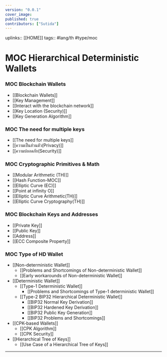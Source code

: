 ```yaml
---
version: "0.0.1"
cover_image:
published: true
contributors: ["Sutida"]
---
```

uplinks:: [[HOME]]
tags:: #lang/th #type/moc 

# MOC Hierarchical Deterministic Wallets  
### MOC Blockchain Wallets  
- [[Blockchain Wallets]]
- [[Key Management]]
- [[Interact with the blockchain network]]
- [[Key Location (Security)]]
- [[Key Generation Algorithm]]

### MOC The need for multiple keys
- [[The need for multiple  keys]]
- [[ความเป็นส่วนตัว(Privacy)]]
- [[ความปลอดภัย(Security)]]

### MOC Cryptographic Primitives & Math
- [[Modular Arithmetic (TH)]]
- [[Hash Function-MOC]]
- [[Elliptic Curve (EC)]]
- [[Point at infinity O]]
- [[Elliptic Curve Arithmetic(TH)]]
- [[Elliptic Curve Cryptography(TH)]]

### MOC Blockchain Keys and Addresses
- [[Private Key]]
- [[Public Key]]
- [[Address]]
- [[ECC Composite Property]]

### MOC Type of HD Wallet
- [[Non-deterministic Wallet]]
     - [[Problems and Shortcomings of Non-deterministic Wallet]]
     - [[Early workarounds of Non-deterministic Wallet]]
- [[Deterministic Wallet]]
     - [[Type-1 Deterministic Wallet]]
        - [[Problems and Shortcomings of Type-1 deterministic Wallet]]
   - [[Type-2 BIP32 Hierarchical Deterministic Wallet]]
	   -  [[BIP32 Normal Key Derivation]]
	   - [[BIP32 Hardened Key Derivation]]
	   - [[BIP32 Public Key Generation]]
	   -  [[BIP32 Problems and Shortcomings]]
- [[CPK-based Wallets]]
     - [[CPK Algorithm]]
     - [[CPK Security]]
- [[Hierarchical Tree of Keys]]
     - [[Use Case of a Hierarchical Tree of Keys]]   
---
